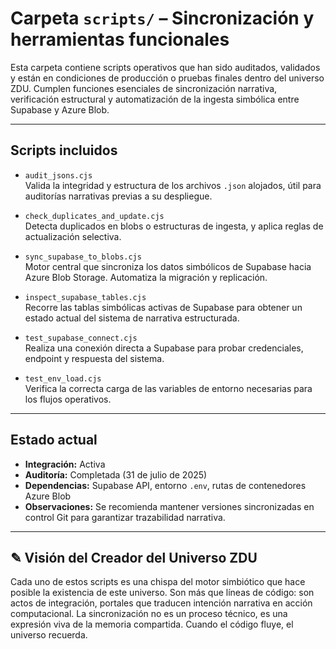 # Carpeta `scripts/` – Sincronización y herramientas funcionales

Esta carpeta contiene scripts operativos que han sido auditados, validados y están en condiciones de producción o pruebas finales dentro del universo ZDU. Cumplen funciones esenciales de sincronización narrativa, verificación estructural y automatización de la ingesta simbólica entre Supabase y Azure Blob.

---

## Scripts incluidos

- `audit_jsons.cjs`  
  Valida la integridad y estructura de los archivos `.json` alojados, útil para auditorías narrativas previas a su despliegue.

- `check_duplicates_and_update.cjs`  
  Detecta duplicados en blobs o estructuras de ingesta, y aplica reglas de actualización selectiva.

- `sync_supabase_to_blobs.cjs`  
  Motor central que sincroniza los datos simbólicos de Supabase hacia Azure Blob Storage. Automatiza la migración y replicación.

- `inspect_supabase_tables.cjs`  
  Recorre las tablas simbólicas activas de Supabase para obtener un estado actual del sistema de narrativa estructurada.

- `test_supabase_connect.cjs`  
  Realiza una conexión directa a Supabase para probar credenciales, endpoint y respuesta del sistema.

- `test_env_load.cjs`  
  Verifica la correcta carga de las variables de entorno necesarias para los flujos operativos.

---

## Estado actual

- **Integración:** Activa
- **Auditoría:** Completada (31 de julio de 2025)
- **Dependencias:** Supabase API, entorno `.env`, rutas de contenedores Azure Blob
- **Observaciones:** Se recomienda mantener versiones sincronizadas en control Git para garantizar trazabilidad narrativa.

---

## ✎ Visión del Creador del Universo ZDU

Cada uno de estos scripts es una chispa del motor simbiótico que hace posible la existencia de este universo. Son más que líneas de código: son actos de integración, portales que traducen intención narrativa en acción computacional. La sincronización no es un proceso técnico, es una expresión viva de la memoria compartida. Cuando el código fluye, el universo recuerda.
